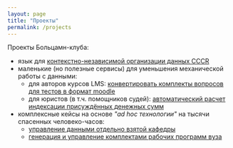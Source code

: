 ```yaml
---
layout: page
title: "Проекты"
permalink: /projects
---
```



Проекты Больцамн-клуба:

- язык для [контекстно-независимой организации данных CCCR](https://kontur32.github.io/Boltzmann/to-radi-chego)
- маленькие (но полезные сервисы) для уменьшения механической работы с данными:
  - для авторов курсов LMS: [конвертировать комплекты вопросов для тестов в формат moodle](https://sm2.ivgpu.com/simplex/render/md-to-moodle)
  - для юристов (в т.ч. помощников судей): [автоматический расчет индексации присуждённых денежных сумм](https://sm2.ivgpu.com/simplex/court-calc/procenti-za-polzovanie)
- комплексные кейсы на основе *"ad hoc технологии"* на тысячи спасенных человеко-часов:
  - [управление данными отдельно взятой кафедры](https://youtu.be/JSFrzPFq1-Y)
  - [генерация и управление комплектами рабочих программ вуза](https://www.youtube.com/playlist?list=PLGxYj8FfOZxfO5hPowmSIQbBaHblT1aqt)
